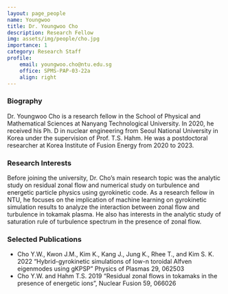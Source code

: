 ```yaml
---
layout: page_people
name: Youngwoo
title: Dr. Youngwoo Cho
description: Research Fellow
img: assets/img/people/cho.jpg
importance: 1
category: Research Staff
profile:
    email: youngwoo.cho@ntu.edu.sg
    office: SPMS-PAP-03-22a
    align: right
---
```

### Biography
Dr. Youngwoo Cho is a research fellow in the School of Physical and Mathematical Sciences at Nanyang Technological University. In 2020, he received his Ph. D in nuclear engineering from Seoul National University in Korea under the supervision of Prof. T.S. Hahm. He was a postdoctoral researcher at Korea Institute of Fusion Energy from 2020 to 2023. 
<!-- He published 6 articles on peer-reviewed journals such as Nuclear Fusion and Physics of Plasmas. -->

### Research Interests
Before joining the university, Dr. Cho’s main research topic was the analytic study on residual zonal flow and numerical study on turbulence and energetic particle physics using gyrokinetic code. As a research fellow in NTU, he focuses on the implication of machine learning on gyrokinetic simulation results to analyze the interaction between zonal flow and turbulence in tokamak plasma. He also has interests in the analytic study of saturation rule of turbulence spectrum in the presence of zonal flow.

### Selected Publications
- Cho Y.W., Kwon J.M., Kim K., Kang J., Jung K., Rhee T., and Kim S. K. 2022 “Hybrid-gyrokinetic simulations of low-n toroidal Alfven eigenmodes using gKPSP” Physics of Plasmas 29, 062503
- Cho Y.W. and Hahm T.S. 2019 “Residual zonal flows in tokamaks in the presence of energetic ions”, Nuclear Fusion 59, 066026
